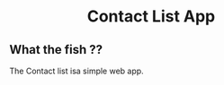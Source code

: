 <h1 align="center">Contact List App</h1>

## What the fish ??

The Contact list isa simple web app.
